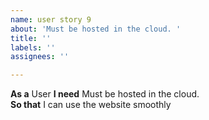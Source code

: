 ```yaml
---
name: user story 9
about: 'Must be hosted in the cloud. '
title: ''
labels: ''
assignees: ''

---
```


**As a** User
 **I need**  Must be hosted in the cloud.  
 **So that** I can use the website smoothly
